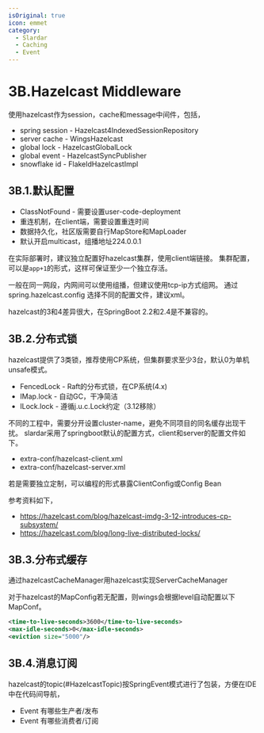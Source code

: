 ```yaml
---
isOriginal: true
icon: emmet
category:
  - Slardar
  - Caching
  - Event
---
```

# 3B.Hazelcast Middleware

使用hazelcast作为session，cache和message中间件，包括，

* spring session - Hazelcast4IndexedSessionRepository
* server cache - WingsHazelcast
* global lock -  HazelcastGlobalLock
* global event - HazelcastSyncPublisher
* snowflake id - FlakeIdHazelcastImpl

## 3B.1.默认配置

* ClassNotFound - 需要设置user-code-deployment
* 重连机制，在client端，需要设置重连时间
* 数据持久化，社区版需要自行MapStore和MapLoader
* 默认开启multicast，组播地址224.0.0.1

在实际部署时，建议独立配置好hazelcast集群，使用client端链接。
集群配置，可以是`app+1`的形式，这样可保证至少一个独立存活。

一般在同一网段，内网间可以使用组播，但建议使用tcp-ip方式组网。
通过 spring.hazelcast.config 选择不同的配置文件，建议xml。

hazelcast的3和4差异很大，在SpringBoot 2.2和2.4是不兼容的。

## 3B.2.分布式锁

hazelcast提供了3类锁，推荐使用CP系统，但集群要求至少3台，默认0为单机unsafe模式。

* FencedLock - Raft的分布式锁，在CP系统(4.x)
* IMap.lock - 自动GC，干净简洁
* ILock.lock - 遵循j.u.c.Lock约定（3.12移除）

不同的工程中，需要分开设置cluster-name，避免不同项目的同名缓存出现干扰。
slardar采用了springboot默认的配置方式，client和server的配置文件如下。

* extra-conf/hazelcast-client.xml
* extra-conf/hazelcast-server.xml

若是需要独立定制，可以编程的形式暴露ClientConfig或Config Bean

参考资料如下，

* <https://hazelcast.com/blog/hazelcast-imdg-3-12-introduces-cp-subsystem/>
* <https://hazelcast.com/blog/long-live-distributed-locks/>

## 3B.3.分布式缓存

通过hazelcastCacheManager用hazelcast实现ServerCacheManager

对于hazelcast的MapConfig若无配置，则wings会根据level自动配置以下MapConf。

```xml
<time-to-live-seconds>3600</time-to-live-seconds>
<max-idle-seconds>0</max-idle-seconds>
<eviction size="5000"/>
```

## 3B.4.消息订阅

hazelcast的topic(#HazelcastTopic)按SpringEvent模式进行了包装，方便在IDE中在代码间导航，

* Event 有哪些生产者/发布
* Event 有哪些消费者/订阅
